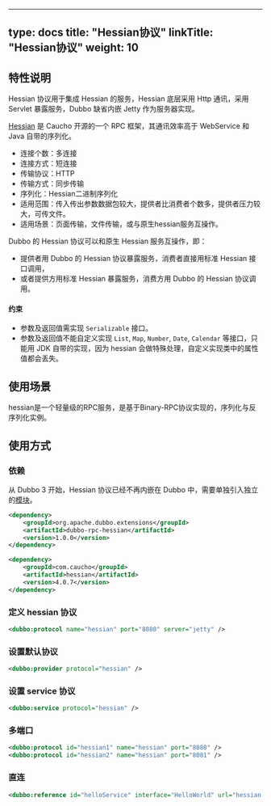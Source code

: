 
---
type: docs
title: "Hessian协议"
linkTitle: "Hessian协议"
weight: 10
---


## 特性说明
Hessian 协议用于集成 Hessian 的服务，Hessian 底层采用 Http 通讯，采用 Servlet 暴露服务，Dubbo 缺省内嵌 Jetty 作为服务器实现。

[Hessian](http://hessian.caucho.com) 是 Caucho 开源的一个 RPC 框架，其通讯效率高于 WebService 和 Java 自带的序列化。

* 连接个数：多连接
* 连接方式：短连接
* 传输协议：HTTP
* 传输方式：同步传输
* 序列化：Hessian二进制序列化
* 适用范围：传入传出参数数据包较大，提供者比消费者个数多，提供者压力较大，可传文件。
* 适用场景：页面传输，文件传输，或与原生hessian服务互操作。

Dubbo 的 Hessian 协议可以和原生 Hessian 服务互操作，即：

* 提供者用 Dubbo 的 Hessian 协议暴露服务，消费者直接用标准 Hessian 接口调用，
* 或者提供方用标准 Hessian 暴露服务，消费方用 Dubbo 的 Hessian 协议调用。

#### 约束
* 参数及返回值需实现 `Serializable` 接口。
* 参数及返回值不能自定义实现 `List`, `Map`, `Number`, `Date`, `Calendar` 等接口，只能用 JDK 自带的实现，因为 hessian 会做特殊处理，自定义实现类中的属性值都会丢失。

## 使用场景
hessian是一个轻量级的RPC服务，是基于Binary-RPC协议实现的，序列化与反序列化实例。


## 使用方式

### 依赖

从 Dubbo 3 开始，Hessian 协议已经不再内嵌在 Dubbo 中，需要单独引入独立的[模块](/zh/release/dubbo-spi-extensions/#dubbo-rpc)。
```xml
<dependency>
    <groupId>org.apache.dubbo.extensions</groupId>
    <artifactId>dubbo-rpc-hessian</artifactId>
    <version>1.0.0</version>
</dependency>
```

```xml
<dependency>
    <groupId>com.caucho</groupId>
    <artifactId>hessian</artifactId>
    <version>4.0.7</version>
</dependency>
```

### 定义 hessian 协议
```xml
<dubbo:protocol name="hessian" port="8080" server="jetty" />
```

### 设置默认协议
```xml
<dubbo:provider protocol="hessian" />
```

### 设置 service 协议
```xml
<dubbo:service protocol="hessian" />
```

### 多端口
```xml
<dubbo:protocol id="hessian1" name="hessian" port="8080" />
<dubbo:protocol id="hessian2" name="hessian" port="8081" />
```

### 直连
```xml
<dubbo:reference id="helloService" interface="HelloWorld" url="hessian://10.20.153.10:8080/helloWorld" />
```
